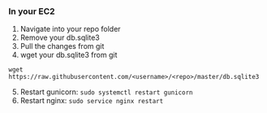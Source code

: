 ### In your EC2

1. Navigate into your repo folder
2. Remove your db.sqlite3 
3. Pull the changes from git
4. wget your db.sqlite3 from git
```
wget https://raw.githubusercontent.com/<username>/<repo>/master/db.sqlite3
```
5. Restart gunicorn: ```sudo systemctl restart gunicorn```
6. Restart nginx: ```sudo service nginx restart```
 
